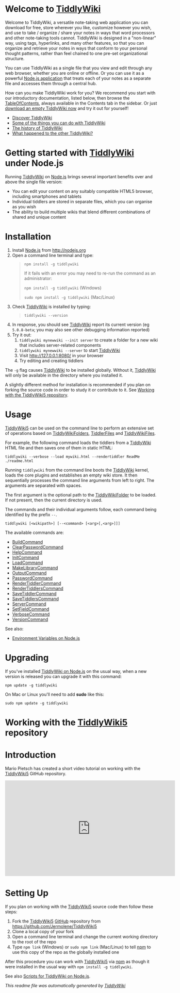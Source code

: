<h1 class=''>Welcome to <a class='tc-tiddlylink tc-tiddlylink-resolves' href='http://tiddlywiki.com/static/TiddlyWiki.html'>TiddlyWiki</a></h1><p>Welcome to TiddlyWiki, a versatile note-taking web application you can download for free, store wherever you like, customize however you wish, and use to take / organize / share your notes in ways that word processors and other note-taking tools cannot. TiddlyWiki is designed in a &quot;non-linear&quot; way, using tags, hyperlinks, and many other features, so that you can organize and retrieve your notes in ways that conform to your personal thought patterns, rather than feel chained to one pre-set organizational structure.</p><p>You can use TiddlyWiki as a single file that you view and edit through any web browser, whether you are online or offline. Or you can use it as a powerful <a class='tc-tiddlylink tc-tiddlylink-resolves' href='http://tiddlywiki.com/static/Node.js.html'>Node.js application</a> that treats each of your notes as a separate file and accesses them through a central hub.</p><p>How can you make TiddlyWiki work for you? We recommend you start with our introductory documentation, listed below, then browse the <a class='tc-tiddlylink tc-tiddlylink-resolves' href='http://tiddlywiki.com/static/TableOfContents.html'>TableOfContents</a>, always available in the Contents tab in the sidebar. Or just <a class='tc-tiddlylink tc-tiddlylink-missing' href='http://tiddlywiki.com/static/Dowload.html'>download an empty TiddlyWiki now</a> and try it out for yourself!</p><ul><li><a class='tc-tiddlylink tc-tiddlylink-resolves' href='http://tiddlywiki.com/static/Discover%2520TiddlyWiki.html'>Discover TiddlyWiki</a> </li><li><a class='tc-tiddlylink tc-tiddlylink-resolves' href='http://tiddlywiki.com/static/Some%2520of%2520the%2520things%2520you%2520can%2520do%2520with%2520TiddlyWiki.html'>Some of the things you can do with TiddlyWiki</a></li><li><a class='tc-tiddlylink tc-tiddlylink-missing' href='http://tiddlywiki.com/static/The%2520history%2520of%2520TiddlyWiki.html'>The history of TiddlyWiki</a> </li><li><a class='tc-tiddlylink tc-tiddlylink-resolves' href='http://tiddlywiki.com/static/What%2520happened%2520to%2520the%2520other%2520TiddlyWiki%253F.html'>What happened to the other TiddlyWiki?</a></li></ul><h1 class=''>Getting started with <a class='tc-tiddlylink tc-tiddlylink-resolves' href='http://tiddlywiki.com/static/TiddlyWiki.html'>TiddlyWiki</a> under Node.js</h1><p>Running <a class='tc-tiddlylink tc-tiddlylink-resolves' href='http://tiddlywiki.com/static/TiddlyWiki.html'>TiddlyWiki</a> on <a class='tc-tiddlylink tc-tiddlylink-resolves' href='http://tiddlywiki.com/static/Node.js.html'>Node.js</a> brings several important benefits over and above the single file version:</p><ul><li>You can edit your content on any suitably compatible HTML5 browser, including smartphones and tablets</li><li>Individual tiddlers are stored in separate files, which you can organise as you wish</li><li>The ability to build multiple wikis that blend different combinations of shared and unique content</li></ul><h1 class=''>Installation</h1><ol><li>Install <a class='tc-tiddlylink tc-tiddlylink-resolves' href='http://tiddlywiki.com/static/Node.js.html'>Node.js</a> from <a class='tc-tiddlylink-external' href='http://nodejs.org' target='_blank'>http://nodejs.org</a></li><li>Open a command line terminal and type:<blockquote><p><code>npm install -g tiddlywiki</code></p><p>If it fails with an error you may need to re-run the command as an administrator:</p><p><code>npm install -g tiddlywiki</code> (Windows)</p><p><code>sudo npm install -g tiddlywiki</code> (Mac/Linux)</p></blockquote></li><li>Check <a class='tc-tiddlylink tc-tiddlylink-resolves' href='http://tiddlywiki.com/static/TiddlyWiki.html'>TiddlyWiki</a> is installed by typing:<blockquote><p><code>tiddlywiki --version</code></p></blockquote></li><li>In response, you should see <a class='tc-tiddlylink tc-tiddlylink-resolves' href='http://tiddlywiki.com/static/TiddlyWiki.html'>TiddlyWiki</a> report its current version (eg <code>5.0.8-beta</code>; you may also see other debugging information reported)</li><li>Try it out:<ol><li><code>tiddlywiki mynewwiki --init server</code> to create a folder for a new wiki that includes server-related components</li><li><code>tiddlywiki mynewwiki --server</code> to start <a class='tc-tiddlylink tc-tiddlylink-resolves' href='http://tiddlywiki.com/static/TiddlyWiki.html'>TiddlyWiki</a></li><li>Visit <a class='tc-tiddlylink-external' href='http://127.0.0.1:8080/' target='_blank'>http://127.0.0.1:8080/</a> in your browser</li><li>Try editing and creating tiddlers</li></ol></li></ol><p>The <code>-g</code> flag causes <a class='tc-tiddlylink tc-tiddlylink-resolves' href='http://tiddlywiki.com/static/TiddlyWiki.html'>TiddlyWiki</a> to be installed globally. Without it, <a class='tc-tiddlylink tc-tiddlylink-resolves' href='http://tiddlywiki.com/static/TiddlyWiki.html'>TiddlyWiki</a> will only be available in the directory where you installed it.</p><p>A slightly different method for installation is recommended if you plan on forking the source code in order to study it or contribute to it. See <a class='tc-tiddlylink tc-tiddlylink-resolves' href='http://tiddlywiki.com/static/Working%2520with%2520the%2520TiddlyWiki5%2520repository.html'>Working with the TiddlyWiki5 repository</a>.
</p><h1 class=''>Usage</h1><p><a class='tc-tiddlylink tc-tiddlylink-resolves' href='http://tiddlywiki.com/static/TiddlyWiki5.html'>TiddlyWiki5</a> can be used on the command line to perform an extensive set of operations based on <a class='tc-tiddlylink tc-tiddlylink-resolves' href='http://tiddlywiki.com/static/TiddlyWikiFolders.html'>TiddlyWikiFolders</a>, <a class='tc-tiddlylink tc-tiddlylink-resolves' href='http://tiddlywiki.com/static/TiddlerFiles.html'>TiddlerFiles</a> and <a class='tc-tiddlylink tc-tiddlylink-missing' href='http://tiddlywiki.com/static/TiddlyWikiFiles.html'>TiddlyWikiFiles</a>.</p><p>For example, the following command loads the tiddlers from a <a class='tc-tiddlylink tc-tiddlylink-resolves' href='http://tiddlywiki.com/static/TiddlyWiki.html'>TiddlyWiki</a> HTML file and then saves one of them in static HTML:</p><pre><code>tiddlywiki --verbose --load mywiki.html --rendertiddler ReadMe ./readme.html</code></pre><p>Running <code>tiddlywiki</code> from the command line boots the <a class='tc-tiddlylink tc-tiddlylink-resolves' href='http://tiddlywiki.com/static/TiddlyWiki.html'>TiddlyWiki</a> kernel, loads the core plugins and establishes an empty wiki store. It then sequentially processes the command line arguments from left to right. The arguments are separated with spaces.</p><p>The first argument is the optional path to the <a class='tc-tiddlylink tc-tiddlylink-resolves' href='http://tiddlywiki.com/static/TiddlyWikiFolders.html'>TiddlyWikiFolder</a> to be loaded. If not present, then the current directory is used.</p><p>The commands and their individual arguments follow, each command being identified by the prefix <code>--</code>.</p><pre><code>tiddlywiki [&lt;wikipath&gt;] [--&lt;command&gt; [&lt;arg&gt;[,&lt;arg&gt;]]]</code></pre><p>The available commands are:</p><p><ul><li><a class='tc-tiddlylink tc-tiddlylink-resolves' href='http://tiddlywiki.com/static/BuildCommand.html'>BuildCommand</a></li><li><a class='tc-tiddlylink tc-tiddlylink-resolves' href='http://tiddlywiki.com/static/ClearPasswordCommand.html'>ClearPasswordCommand</a></li><li><a class='tc-tiddlylink tc-tiddlylink-resolves' href='http://tiddlywiki.com/static/HelpCommand.html'>HelpCommand</a></li><li><a class='tc-tiddlylink tc-tiddlylink-resolves' href='http://tiddlywiki.com/static/InitCommand.html'>InitCommand</a></li><li><a class='tc-tiddlylink tc-tiddlylink-resolves' href='http://tiddlywiki.com/static/LoadCommand.html'>LoadCommand</a></li><li><a class='tc-tiddlylink tc-tiddlylink-resolves' href='http://tiddlywiki.com/static/MakeLibraryCommand.html'>MakeLibraryCommand</a></li><li><a class='tc-tiddlylink tc-tiddlylink-resolves' href='http://tiddlywiki.com/static/OutputCommand.html'>OutputCommand</a></li><li><a class='tc-tiddlylink tc-tiddlylink-resolves' href='http://tiddlywiki.com/static/PasswordCommand.html'>PasswordCommand</a></li><li><a class='tc-tiddlylink tc-tiddlylink-resolves' href='http://tiddlywiki.com/static/RenderTiddlerCommand.html'>RenderTiddlerCommand</a></li><li><a class='tc-tiddlylink tc-tiddlylink-resolves' href='http://tiddlywiki.com/static/RenderTiddlersCommand.html'>RenderTiddlersCommand</a></li><li><a class='tc-tiddlylink tc-tiddlylink-resolves' href='http://tiddlywiki.com/static/SaveTiddlerCommand.html'>SaveTiddlerCommand</a></li><li><a class='tc-tiddlylink tc-tiddlylink-resolves' href='http://tiddlywiki.com/static/SaveTiddlersCommand.html'>SaveTiddlersCommand</a></li><li><a class='tc-tiddlylink tc-tiddlylink-resolves' href='http://tiddlywiki.com/static/ServerCommand.html'>ServerCommand</a></li><li><a class='tc-tiddlylink tc-tiddlylink-resolves' href='http://tiddlywiki.com/static/SetFieldCommand.html'>SetFieldCommand</a></li><li><a class='tc-tiddlylink tc-tiddlylink-resolves' href='http://tiddlywiki.com/static/VerboseCommand.html'>VerboseCommand</a></li><li><a class='tc-tiddlylink tc-tiddlylink-resolves' href='http://tiddlywiki.com/static/VersionCommand.html'>VersionCommand</a></li></ul></p><p>See also:</p><ul><li><a class='tc-tiddlylink tc-tiddlylink-resolves' href='http://tiddlywiki.com/static/Environment%2520Variables%2520on%2520Node.js.html'>Environment Variables on Node.js</a></li></ul><h1 class=''>Upgrading</h1><p>If you've installed <a class='tc-tiddlylink tc-tiddlylink-resolves' href='http://tiddlywiki.com/static/TiddlyWiki%2520on%2520Node.js.html'>TiddlyWiki on Node.js</a> on the usual way, when a new version is released you can upgrade it with this command:</p><pre><code>npm update -g tiddlywiki</code></pre><p>On Mac or Linux you'll need to add <strong>sudo</strong> like this:</p><pre><code>sudo npm update -g tiddlywiki</code></pre><h1 class=''>Working with the <a class='tc-tiddlylink tc-tiddlylink-resolves' href='http://tiddlywiki.com/static/TiddlyWiki5.html'>TiddlyWiki5</a> repository</h1><h1 class=''>Introduction</h1><p>Mario Pietsch has created a short video tutorial on working with the <a class='tc-tiddlylink tc-tiddlylink-resolves' href='http://tiddlywiki.com/static/TiddlyWiki5.html'>TiddlyWiki5</a> GitHub repository.</p><p><iframe allowfullscreen='true' frameborder='0' height='315' src='http://www.youtube.com/embed/6ElUruH92tc' width='560'></iframe></p><h1 class=''>Setting Up</h1><p>If you plan on working with the <a class='tc-tiddlylink tc-tiddlylink-resolves' href='http://tiddlywiki.com/static/TiddlyWiki5.html'>TiddlyWiki5</a> source code then follow these steps:</p><ol><li>Fork the <a class='tc-tiddlylink tc-tiddlylink-resolves' href='http://tiddlywiki.com/static/TiddlyWiki5.html'>TiddlyWiki5</a> <a class='tc-tiddlylink tc-tiddlylink-missing' href='http://tiddlywiki.com/static/GitHub.html'>GitHub</a> repository from <a class='tc-tiddlylink-external' href='https://github.com/Jermolene/TiddlyWiki5' target='_blank'>https://github.com/Jermolene/TiddlyWiki5</a></li><li>Clone a local copy of your fork</li><li>Open a command line terminal and change the current working directory to the root of the repo</li><li>Type <code>npm link</code> (Windows) or <code>sudo npm link</code> (Mac/Linux) to tell <a class='tc-tiddlylink tc-tiddlylink-missing' href='http://tiddlywiki.com/static/npm.html'>npm</a> to use this copy of the repo as the globally installed one</li></ol><p>After this procedure you can work with <a class='tc-tiddlylink tc-tiddlylink-resolves' href='http://tiddlywiki.com/static/TiddlyWiki5.html'>TiddlyWiki5</a> via <a class='tc-tiddlylink tc-tiddlylink-missing' href='http://tiddlywiki.com/static/npm.html'>npm</a> as though it were installed in the usual way with <code>npm install -g tiddlywiki</code>.</p><p>See also <a class='tc-tiddlylink tc-tiddlylink-resolves' href='http://tiddlywiki.com/static/Scripts%2520for%2520TiddlyWiki%2520on%2520Node.js.html'>Scripts for TiddlyWiki on Node.js</a>.</p><p><em>This readme file was automatically generated by <a class='tc-tiddlylink tc-tiddlylink-resolves' href='http://tiddlywiki.com/static/TiddlyWiki.html'>TiddlyWiki</a></em>
</p>